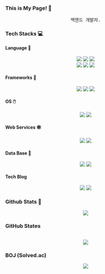 ### This is My Page! 🤙 

<div align="center">
<pre>
백엔드 개발자.
</pre>
</div>

### Tech Stacks 💻
#### Language 📓
<div align="center">
    <img src="https://img.shields.io/badge/Python-3776AB?style=for-the-badge&logo=python&logoColor=white"/>
    <img src="https://img.shields.io/badge/JavaScript-323330?style=for-the-badge&logo=javascript&logoColor=F7DF1E"/>
    <img src="https://img.shields.io/badge/pypy-3776AB?style=for-the-badge&logo=pypy&logoColor=white"/>
    <br>
    <img src="https://img.shields.io/badge/C-A8B9CC?style=for-the-badge&logo=c&logoColor=white"/>
    <img src="https://img.shields.io/badge/cpp-00599C?style=for-the-badge&logo=cplusplus&logoColor=white"/>
    <img src="https://img.shields.io/badge/java-ED8B00?style=for-the-badge&logo=java&logoColor=white"/>
</div>

#### Frameworks 🧰
<div align="center">
    <img src="  https://img.shields.io/badge/Windows-0078D6?style=for-the-badge&logo=windows&logoColor=white">
    <img src="https://img.shields.io/badge/flask-000000?style=for-the-badge&logo=flask&logoColor=white">
    <img src="https://img.shields.io/badge/Django-3776AB?style=for-the-badge&logo=django&logoColor=white">
</div>

#### OS 🖱️
<div align="center">
    <img src="https://img.shields.io/badge/Windows-0078D6?style=for-the-badge&logo=windows&logoColor=white">
    <img src="https://img.shields.io/badge/ubuntu-E95420?style=for-the-badge&logo=ubuntu&logoColor=white">
</div>

#### Web Services 🕸️
<div align="center">
    <img src="https://img.shields.io/badge/aws_lambda-FF9900?style=for-the-badge&logo=awslambda&logoColor=white"/>
    <img src="https://img.shields.io/badge/amazon_s3-569A31?style=for-the-badge&logo=amazons3&logoColor=white"/>
</div>

#### Data Base 📁
<div align="center">
    <img src="https://img.shields.io/badge/MySQL-00000F?style=for-the-badge&logo=mysql&logoColor=white">
    <img src="https://img.shields.io/badge/sqlite-003B57?style=for-the-badge&logo=sqlite&logoColor=white">
</div>

<!--
#### IDE
<div align="center">
    <img src="https://img.shields.io/badge/visualstudio-5C2D91?style=for-the-badge&logo=visualstudio&logoColor=white">
    <img src="https://img.shields.io/badge/vs_code-007ACC?style=for-the-badge&logo=visualstudiocode&logoColor=white">
    <br>
    <img src="https://img.shields.io/badge/pycharm-000000?style=for-the-badge&logo=pycharm&logoColor=white">
    <img src="https://img.shields.io/badge/spyder-FF0000?style=for-the-badge&logo=spyderide&logoColor=white">
    <img src="https://img.shields.io/badge/anaconda-44A833?style=for-the-badge&logo=anaconda&logoColor=white">
    <br>
    <img src="https://img.shields.io/badge/intellij-000000?style=for-the-badge&logo=intellijidea&logoColor=white">
    <img src="https://img.shields.io/badge/eclipse-2C2255?style=for-the-badge&logo=eclipseide&logoColor=white">
</div>
-->
#### Tech Blog
<div align="center">
    <img src="https://img.shields.io/badge/tistory-000000?style=for-the-badge&logo=tistory&logoColor=white">
    <img src="https://img.shields.io/badge/velog-20C997?style=for-the-badge&logo=velog&logoColor=white">
</div>

### Github Stats 📰
<div align="center">
<img src = "https://github-readme-stats.vercel.app/api?username=Cycrypto&show_icons=true&theme=vision-friendly-dark"/>
</div>


### GitHub States


<br>

<div align="center">
<a><img src= "https://github-readme-stats.vercel.app/api/top-langs/?username=Cycrypto&theme=blue-green"></a>
</div>

### BOJ (Solved.ac)
<div align="center">
<a><img src= "http://mazassumnida.wtf/api/v2/generate_badge?boj=jh01love" href="https://solved.ac/jh01love"></a><br>
</div>


